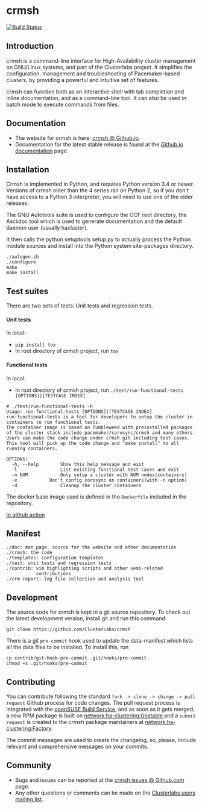 # crmsh

[![Build Status](https://github.com/ClusterLabs/crmsh/actions/workflows/crmsh-ci.yml/badge.svg)](https://github.com/ClusterLabs/crmsh/actions/workflows/crmsh-ci.yml)


## Introduction

crmsh is a command-line interface for High-Availability cluster
management on GNU/Linux systems, and part of the Clusterlabs
project. It simplifies the configuration, management and
troubleshooting of Pacemaker-based clusters, by providing a powerful
and intuitive set of features.

crmsh can function both as an interactive shell with tab completion
and inline documentation, and as a command-line tool. It can also be
used in batch mode to execute commands from files.

## Documentation

* The website for crmsh is here: [crmsh @ Github.io](http://crmsh.github.io).
* Documentation for the latest stable release is found at the [Github.io documentation](http://crmsh.github.io) page.

## Installation

Crmsh is implemented in Python, and requires Python version 3.4 or
newer. Versions of crmsh older than the 4 series ran on Python 2, so
if you don't have access to a Python 3 interpreter, you will need to
use one of the older releases.

The GNU Autotools suite is used to configure the OCF root directory,
the Asciidoc tool which is used to generate documentation and the
default daemon user (usually hacluster).

It then calls the python setuptools setup.py to actually process the
Python module sources and install into the Python system site-packages
directory.

```shell
./autogen.sh
./configure
make
make install
```

## Test suites

There are two sets of tests: Unit tests and regression tests.

#### Unit tests
In local:
- `pip install tox`
- In root directory of crmsh project, run `tox`

#### Functional tests
In local:
- In root directory of crmsh project, run `./test/run-functional-tests [OPTIONS]|[TESTCASE INDEX]`

```
# ./test/run-functional-tests -h
Usage: run-functional-tests [OPTIONS]|[TESTCASE INDEX]
run-functional-tests is a tool for developers to setup the cluster in containers to run functional tests.
The container image is based on Tumbleweed with preinstalled packages of the cluster stack include pacemaker/corosync/crmsh and many others.
Users can make the code change under crmsh.git including test cases. This tool will pick up the code change and "make install" to all running containers.

OPTIONS:
  -h, --help		Show this help message and exit
  -l            	List existing functional test cases and exit
  -n NUM        	Only setup a cluster with NUM nodes(containers)
  -x			Don't config corosync on containers(with -n option)
  -d            	Cleanup the cluster containers
```

The docker base image used is defined in the `Dockerfile` included in the repository.

[In github action](https://github.com/ClusterLabs/crmsh/actions/workflows/crmsh-ci.yml)

## Manifest

```shell
./doc: man page, source for the website and other documentation
./crmsh: the code
./templates: configuration templates
./test: unit tests and regression tests
./contrib: vim highlighting scripts and other semi-related
           contributions
./crm report: log file collection and analysis tool
```

## Development

The source code for crmsh is kept in a git source repository. To check
out the latest development version, install git and run this command:

```shell
git clone https://github.com/ClusterLabs/crmsh
```

There is a git `pre-commit` hook used to update the data-manifest
which lists all the data files to be installed. To install this, run

```shell
cp contrib/git-hook-pre-commit .git/hooks/pre-commit
chmod +x .git/hooks/pre-commit
```

## Contributing

You can contribute following the standard `fork -> clone -> change -> pull request` Github process for code changes. The pull request process is integrated with the [openSUSE Build Service](https://build.opensuse.org/), and as soon as it gets merged, a new RPM package is built on [network:ha-clustering:Unstable](https://build.opensuse.org/project/show/network:ha-clustering:Unstable) and a `submit request` is created to the _crmsh_ package maintainers at [network:ha-clustering:Factory](https://build.opensuse.org/project/show/network:ha-clustering:Factory).

The commit messages are used to create the changelog, so, please, include relevant and comprehensive messages on your commits.

## Community

* Bugs and issues can be reported at the [crmsh issues @ Github.com](https://github.com/clusterlabs/crmsh/issues) page.
* Any other questions or comments can be made on the [Clusterlabs users mailing list](http://clusterlabs.org/mailman/listinfo/users).
